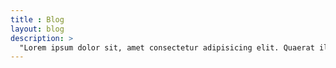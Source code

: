 ```yaml
---
title : Blog
layout: blog
description: >
  "Lorem ipsum dolor sit, amet consectetur adipisicing elit. Quaerat illo impedit labore tempora reprehenderit iste aliquid doloremque nam debitis nisi!"
---
```

